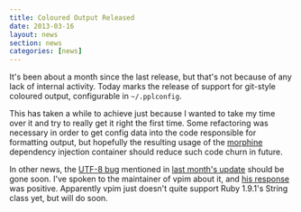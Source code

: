 ```yaml
---
title: Coloured Output Released
date: 2013-03-16
layout: news
section: news
categories: [news]
---
```


It's been about a month since the last release, but that's not because of any
lack of internal activity. Today marks the release of support for git-style
coloured output, configurable in `~/.pplconfig`.

This has taken a while to achieve just because I wanted to take my time over it
and try to really get it right the first time. Some refactoring was necessary in
order to get config data into the code responsible for formatting output, but
hopefully the resulting usage of the
[morphine](https://github.com/bkeepers/morphine) dependency injection container
should reduce such code churn in future.

In other news, the [UTF-8 bug](https://github.com/hnrysmth/ppl/issues/17) mentioned
in [last month's update](/news/two-months-in/) should be gone soon. I've spoken
to the maintainer of vpim about it, and [his
response](http://rubyforge.org/pipermail/vpim-talk/2013/000185.html) was
positive. Apparently vpim just doesn't quite support Ruby 1.9.1's String class
yet, but will do soon.


